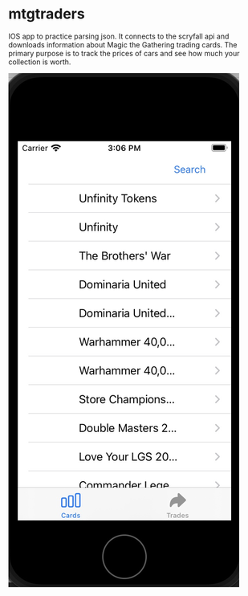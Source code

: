 # mtgtraders

IOS app to practice parsing json. It connects to the scryfall api and downloads information about Magic the Gathering trading cards. The primary purpose is to track the prices of cars and see how much your collection is worth.

![mtgtradersmenu](https://raw.githubusercontent.com/matthewpatterson211/mtgtraders/master/mtgtradersmenu.jpg)
